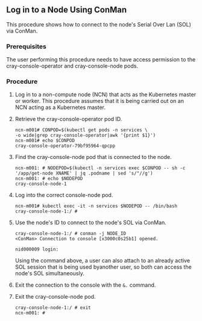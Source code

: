 ## Log in to a Node Using ConMan

This procedure shows how to connect to the node's Serial Over Lan (SOL) via ConMan.

### Prerequisites

The user performing this procedure needs to have access permission to the cray-console-operator and cray-console-node pods.

### Procedure

1. Log in to a non-compute node (NCN) that acts as the Kubernetes master or worker. This procedure assumes that it is being carried out on an NCN acting as a Kubernetes master.

2. Retrieve the cray-console-operator pod ID.

    ```
    ncn-m001# CONPOD=$(kubectl get pods -n services \
    -o wide|grep cray-console-operator|awk '{print $1}')
    ncn-m001# echo $CONPOD
    cray-console-operator-79bf95964-qpcpp
    ```

3. Find the cray-console-node pod that is connected to the node.

    ```
    ncn-m001: # NODEPOD=$(kubectl -n services exec $CONPOD -- sh -c '/app/get-node XNAME' | jq .podname | sed 's/"//g')
    ncn-m001: # echo $NODEPOD
    cray-console-node-1
    ```

4. Log into the correct console-node pod.

    ```
    ncn-m001# kubectl exec -it -n services $NODEPOD -- /bin/bash
    cray-console-node-1:/ # 
    ```

5. Use the node's ID to connect to the node's SOL via ConMan.

    ```
    cray-console-node-1:/ # conman -j NODE_ID
    <ConMan> Connection to console [x3000c0s25b1] opened.

    nid000009 login:
    ```
    Using the command above, a user can also attach to an already active SOL session that is being used byanother user, so both can access the node's SOL simultaneously.

6. Exit the connection to the console with the `&.` command.

7. Exit the cray-console-node pod.

    ```
    cray-console-node-1:/ # exit
    ncn-m001: #
    ```
